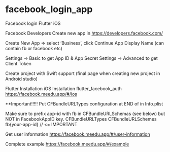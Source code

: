 # facebook_login_app

Facebook login Flutter iOS

Facebook Developers
Create new app in https://developers.facebook.com/

Create New App => select ‘Business’, click Continue
App Display Name (can contain fb or facebook etc)

Settings => Basic to get App ID & App Secret
Settings => Advanced to get Client Token

Create project with Swift support (final page when creating new project in Android studio)

Flutter Installation
iOS Installation flutter_facebook_auth
https://facebook.meedu.app/#/ios

**Important!!!!!
Put CFBundleURLTypes configuration at END of <dict> in Info.plist

Make sure to prefix app-id with fb in CFBundleURLSchemas (see below) but NOT in FacebookAppID key.
<key>CFBundleURLTypes</key>
<array>
  <dict>
    <key>CFBundleURLSchemes</key>
    <array>
      <string>fb{your-app-id}</string> // <= IMPORTANT
    </array>
  </dict>
</array>

Get user information
https://facebook.meedu.app/#/user-information

Complete example
https://facebook.meedu.app/#/example

